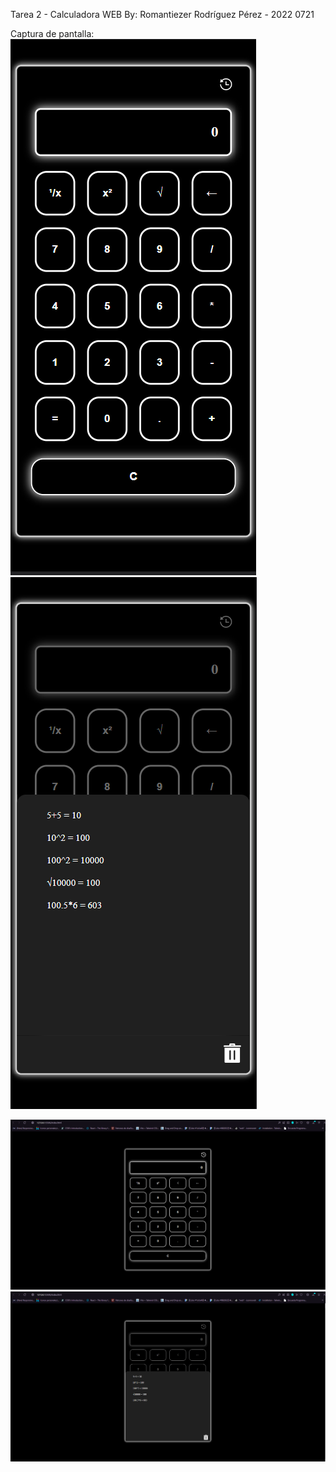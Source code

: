 Tarea 2 - Calculadora WEB
By: Romantiezer Rodríguez Pérez - 2022 0721

Captura de pantalla:
![Captura mobile](/captures/mobile-capture.PNG)
![Captura mobile history](/captures/mobile-capture-history.PNG)

![Captura PC](/captures/pc-capture.PNG)
![Captura PC history](/captures/pc-capture-history.PNG)